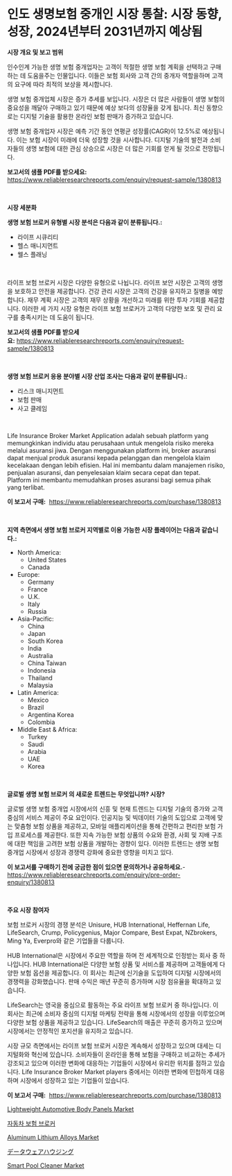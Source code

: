 <p><h1>인도 생명보험 중개인 시장 통찰: 시장 동향, 성장, 2024년부터 2031년까지 예상됨</h1></p><p><strong>시장 개요 및 보고 범위</strong></p>
<p><p>인수인계 가능한 생명 보험 중개업자는 고객이 적절한 생명 보험 계획을 선택하고 구매하는 데 도움을주는 인물입니다. 이들은 보험 회사와 고객 간의 중개자 역할을하며 고객의 요구에 따라 최적의 보상을 제시합니다.</p><p>생명 보험 중개업체 시장은 증가 추세를 보입니다. 시장은 더 많은 사람들이 생명 보험의 중요성을 깨달아 구매하고 있기 때문에 예상 보다의 성장율을 갖게 됩니다. 최신 동향으로는 디지털 기술을 활용한 온라인 보험 판매가 증가하고 있습니다.</p><p>생명 보험 중개업자 시장은 예측 기간 동안 연평균 성장률(CAGR)이 12.5%로 예상됩니다. 이는 보험 시장이 미래에 더욱 성장할 것을 시사합니다. 디지털 기술의 발전과 소비자들의 생명 보험에 대한 관심 상승으로 시장은 더 많은 기회를 얻게 될 것으로 전망됩니다.</p></p>
<p><strong>보고서의 샘플 PDF를 받으세요:</strong> <a href="https://www.reliableresearchreports.com/enquiry/request-sample/1380813">https://www.reliableresearchreports.com/enquiry/request-sample/1380813</a></p>
<p>&nbsp;</p>
<p><strong>시장 세분화</strong></p>
<p><strong>생명 보험 브로커 유형별 시장 분석은 다음과 같이 분류됩니다.:</strong></p>
<p><ul><li>라이프 시큐리티</li><li>헬스 매니지먼트</li><li>웰스 플래닝</li></ul></p>
<p>&nbsp;</p>
<p><p>라이프 보험 브로커 시장은 다양한 유형으로 나뉩니다. 라이프 보안 시장은 고객의 생명을 보호하고 안전을 제공합니다. 건강 관리 시장은 고객의 건강을 유지하고 질병을 예방합니다. 재무 계획 시장은 고객의 재무 상황을 개선하고 미래를 위한 투자 기회를 제공합니다. 이러한 세 가지 시장 유형은 라이프 보험 브로커가 고객의 다양한 보호 및 관리 요구를 충족시키는 데 도움이 됩니다.</p></p>
<p><strong>보고서의 샘플 PDF를 받으세요:</strong>&nbsp;<a href="https://www.reliableresearchreports.com/enquiry/request-sample/1380813">https://www.reliableresearchreports.com/enquiry/request-sample/1380813</a></p>
<p>&nbsp;</p>
<p><strong> 생명 보험 브로커 응용 분야별 시장 산업 조사는 다음과 같이 분류됩니다.:</strong></p>
<p><ul><li>리스크 매니지먼트</li><li>보험 판매</li><li>사고 클레임</li></ul></p>
<p>&nbsp;</p>
<p><p>Life Insurance Broker Market Application adalah sebuah platform yang memungkinkan individu atau perusahaan untuk mengelola risiko mereka melalui asuransi jiwa. Dengan menggunakan platform ini, broker asuransi dapat menjual produk asuransi kepada pelanggan dan mengelola klaim kecelakaan dengan lebih efisien. Hal ini membantu dalam manajemen risiko, penjualan asuransi, dan penyelesaian klaim secara cepat dan tepat. Platform ini membantu memudahkan proses asuransi bagi semua pihak yang terlibat.</p></p>
<p><strong>이 보고서 구매:</strong>&nbsp; <a href="https://www.reliableresearchreports.com/purchase/1380813">https://www.reliableresearchreports.com/purchase/1380813</a></p>
<p>&nbsp;</p>
<p><strong>지역 측면에서 생명 보험 브로커 지역별로 이용 가능한 시장 플레이어는 다음과 같습니다.:</strong></p>
<p><ul>
    <li>
        North America:
        <ul>
            <li>United States</li>
            <li>Canada</li>
        </ul>
    </li>
    <li>
        Europe:
        <ul>
            <li>Germany</li>
            <li>France</li>
            <li>U.K.</li>
            <li>Italy</li>
            <li>Russia</li>
        </ul>
    </li>
    <li>
        Asia-Pacific:
        <ul>
            <li>China</li>
            <li>Japan</li>
            <li>South Korea</li>
            <li>India</li>
            <li>Australia</li>
            <li>China Taiwan</li>
            <li>Indonesia</li>
            <li>Thailand</li>
            <li>Malaysia</li>
        </ul>
    </li>
    <li>
        Latin America:
        <ul>
            <li>Mexico</li>
            <li>Brazil</li>
            <li>Argentina Korea</li>
            <li>Colombia</li>
        </ul>
    </li>
    <li>
        Middle East & Africa:
        <ul>
            <li>Turkey</li>
            <li>Saudi</li>
            <li>Arabia</li>
            <li>UAE</li>
            <li>Korea</li>
        </ul>
    </li>
    </ul></p>
<p>&nbsp;</p>
<p><strong>글로벌 생명 보험 브로커 의 새로운 트렌드는 무엇입니까? 시장?</strong></p>
<p><p>글로벌 생명 보험 중개업 시장에서의 신흥 및 현재 트렌드는 디지털 기술의 증가와 고객 중심의 서비스 제공이 주요 요인이다. 인공지능 및 빅데이터 기술의 도입으로 고객에 맞는 맞춤형 보험 상품을 제공하고, 모바일 애플리케이션을 통해 간편하고 편리한 보험 가입 프로세스를 제공한다. 또한 지속 가능한 보험 상품의 수요와 환경, 사회 및 지배 구조에 대한 책임을 고려한 보험 상품을 개발하는 경향이 있다. 이러한 트렌드는 생명 보험 중개업 시장에서 성장과 경쟁력 강화에 중요한 영향을 미치고 있다.</p></p>
<p><strong>이 보고서를 구매하기 전에 궁금한 점이 있으면 문의하거나 공유하세요.</strong>- <a href="https://www.reliableresearchreports.com/enquiry/pre-order-enquiry/1380813">https://www.reliableresearchreports.com/enquiry/pre-order-enquiry/1380813</a></p>
<p>&nbsp;</p>
<p><strong>주요 시장 참여자</strong></p>
<p><p>보험 브로커 시장의 경쟁 분석은 Unisure, HUB International, Heffernan Life, LifeSearch, Crump, Policygenius, Major Compare, Best Expat, NZbrokers, Ming Ya, Everpro와 같은 기업들을 다룹니다. </p><p>HUB International은 시장에서 주요한 역할을 하며 전 세계적으로 인정받는 회사 중 하나입니다. HUB International은 다양한 보험 상품 및 서비스를 제공하며 고객들에게 다양한 보험 옵션을 제공합니다. 이 회사는 최근에 신기술을 도입하여 디지털 시장에서의 경쟁력을 강화했습니다. 판매 수익은 매년 꾸준히 증가하며 시장 점유율을 확대하고 있습니다.</p><p>LifeSearch는 영국을 중심으로 활동하는 주요 라이프 보험 브로커 중 하나입니다. 이 회사는 최근에 소비자 중심의 디지털 마케팅 전략을 통해 시장에서의 성장을 이루었으며 다양한 보험 상품을 제공하고 있습니다. LifeSearch의 매출은 꾸준히 증가하고 있으며 시장에서는 안정적인 포지션을 유지하고 있습니다.</p><p>시장 규모 측면에서는 라이프 보험 브로커 시장은 계속해서 성장하고 있으며 대세는 디지털화와 혁신에 있습니다. 소비자들이 온라인을 통해 보험을 구매하고 비교하는 추세가 강조되고 있으며 이러한 변화에 대응하는 기업들이 시장에서 유리한 위치를 점하고 있습니다. Life Insurance Broker Market players 중에서는 이러한 변화에 민첩하게 대응하며 시장에서 성장하고 있는 기업들이 있습니다.</p></p>
<p><strong>이 보고서 구매:</strong>&nbsp;&nbsp;<a href="https://www.reliableresearchreports.com/purchase/1380813">https://www.reliableresearchreports.com/purchase/1380813</a></p>
<p><p><a href="https://issuu.com/reportprime-2/docs/lightweight-automotive-body-panels-market-size-203">Lightweight Automotive Body Panels Market</a></p><p><a href="https://github.com/BrettWeberrt8767765/Market-Research-Report-List-1/blob/main/767344911960.md">자동차 보험 브로커</a></p><p><a href="https://automatic-knee-4c7.notion.site/Aluminum-Lithium-Alloys-Market-Dynamics-2024-2031-Also-about-Its-Market-Trends-Projections-and-Op-b4e4b1a38bdc40c29b455870b20e119e">Aluminum Lithium Alloys Market</a></p><p><a href="https://github.com/hilmi-2a/Market-Research-Report-List-1/blob/main/435699012954.md">データウェアハウジング</a></p><p><a href="https://view.publitas.com/reportprime-1/smart-pool-cleaner-market-dynamics-2024-2031-also-about-its-market-trends-projections-and-opportunities/">Smart Pool Cleaner Market</a></p></p>
